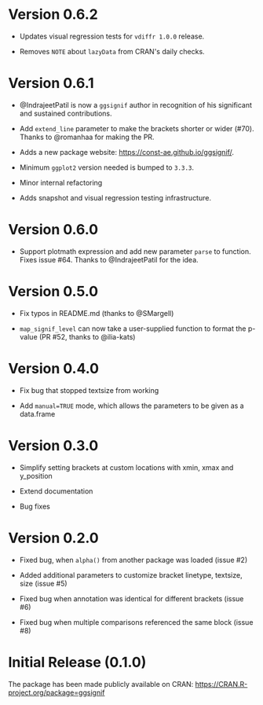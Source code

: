 # Version 0.6.2

- Updates visual regression tests for `vdiffr 1.0.0` release.

- Removes `NOTE` about `lazyData` from CRAN's daily checks.

# Version 0.6.1

- @IndrajeetPatil is now a `ggsignif` author in recognition of his significant
  and sustained contributions.

- Add `extend_line` parameter to make the brackets shorter or wider (#70).
  Thanks to @romanhaa for making the PR.

- Adds a new package website: https://const-ae.github.io/ggsignif/.

- Minimum `ggplot2` version needed is bumped to `3.3.3`.

- Minor internal refactoring

- Adds snapshot and visual regression testing infrastructure.

# Version 0.6.0

- Support plotmath expression and add new parameter `parse` to function. Fixes
  issue #64. Thanks to @IndrajeetPatil for the idea.

# Version 0.5.0

- Fix typos in README.md (thanks to @SMargell)

- `map_signif_level` can now take a user-supplied function to format the p-value
  (PR #52, thanks to @ilia-kats)

# Version 0.4.0

- Fix bug that stopped textsize from working

- Add `manual=TRUE` mode, which allows the parameters to be given as a
  data.frame

# Version 0.3.0

- Simplify setting brackets at custom locations with xmin, xmax and y_position

- Extend documentation

- Bug fixes

# Version 0.2.0

- Fixed bug, when `alpha()` from another package was loaded (issue #2)

- Added additional parameters to customize bracket linetype, textsize, size
  (issue #5)

- Fixed bug when annotation was identical for different brackets (issue #6)

- Fixed bug when multiple comparisons referenced the same block (issue #8)

# Initial Release (0.1.0)

The package has been made publicly available on CRAN:
https://CRAN.R-project.org/package=ggsignif

